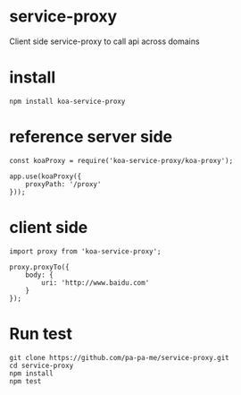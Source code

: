# service-proxy
Client side service-proxy to call api across domains

# install
```
npm install koa-service-proxy
```

# reference server side
```
const koaProxy = require('koa-service-proxy/koa-proxy');

app.use(koaProxy({
    proxyPath: '/proxy'
}));
```

# client side 
```
import proxy from 'koa-service-proxy';

proxy.proxyTo({
    body: {
        uri: 'http://www.baidu.com'
    }
});
```

# Run test
```
git clone https://github.com/pa-pa-me/service-proxy.git
cd service-proxy
npm install 
npm test
```